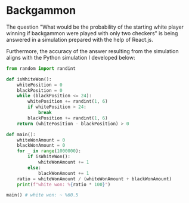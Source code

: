 # Backgammon 

The question "What would be the probability of the starting white player winning if backgammon were played with only two checkers" is being answered in a simulation prepared with the help of React.js.

Furthermore, the accuracy of the answer resulting from the simulation aligns with the Python simulation I developed below:
```python 
from random import randint

def isWhiteWon():
    whitePosition = 0
    blackPosition = 0
    while (blackPosition <= 24):
        whitePosition += randint(1, 6)
        if whitePosition > 24:
            break
        blackPosition += randint(1, 6)
    return (whitePosition - blackPosition) > 0

def main(): 
    whiteWonAmount = 0
    blackWonAmount = 0
    for _ in range(1000000):
        if isWhiteWon():
            whiteWonAmount += 1
        else: 
            blackWonAmount += 1
    ratio = whiteWonAmount / (whiteWonAmount + blackWonAmount)
    print(f"white won: %{ratio * 100}")

main() # white won: ~ %60.5

```

